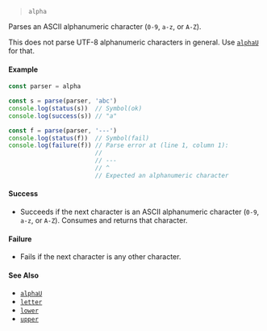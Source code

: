 <!--
 Copyright (c) 2020 Thomas J. Otterson
 
 This software is released under the MIT License.
 https://opensource.org/licenses/MIT
-->

> `alpha`

Parses an ASCII alphanumeric character (`0-9`, `a-z`, or `A-Z`).

This does not parse UTF-8 alphanumeric characters in general. Use [`alphaU`](#alphaU) for that.

#### Example

```javascript
const parser = alpha

const s = parse(parser, 'abc')
console.log(status(s))  // Symbol(ok)
console.log(success(s)) // "a"

const f = parse(parser, '---')
console.log(status(f))  // Symbol(fail)
console.log(failure(f)) // Parse error at (line 1, column 1):
                        //
                        // ---
                        // ^
                        // Expected an alphanumeric character
```

#### Success

* Succeeds if the next character is an ASCII alphanumeric character (`0-9`, `a-z`, or `A-Z`). Consumes and returns that character.

#### Failure

* Fails if the next character is any other character.

#### See Also

* [`alphaU`](alphau.md)
* [`letter`](letter.md)
* [`lower`](lower.md)
* [`upper`](upper.md)